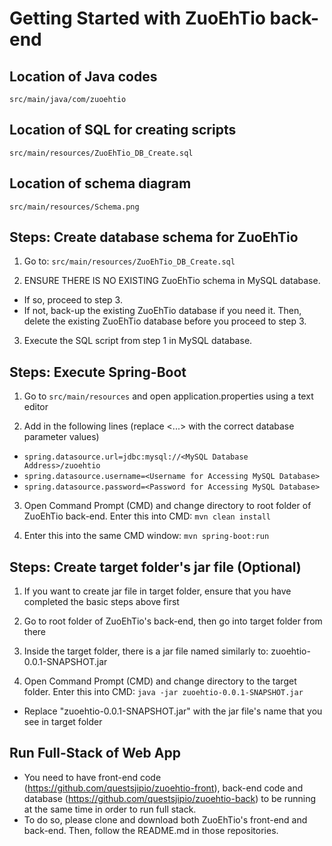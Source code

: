 # Getting Started with ZuoEhTio back-end

## Location of Java codes
`src/main/java/com/zuoehtio`

## Location of SQL for creating scripts
`src/main/resources/ZuoEhTio_DB_Create.sql`

## Location of schema diagram
`src/main/resources/Schema.png`

## Steps: Create database schema for ZuoEhTio

1. Go to:
`src/main/resources/ZuoEhTio_DB_Create.sql`

2. ENSURE THERE IS NO EXISTING ZuoEhTio schema in MySQL database. 
- If so, proceed to step 3. 
- If not, back-up the existing ZuoEhTio database if you need it. Then, delete the existing ZuoEhTio database before you proceed to step 3.

3. Execute the SQL script from step 1 in MySQL database.

## Steps: Execute Spring-Boot

1. Go to `src/main/resources` and open application.properties using a text editor

2. Add in the following lines (replace <...> with the correct database parameter values)
- `spring.datasource.url=jdbc:mysql://<MySQL Database Address>/zuoehtio`
- `spring.datasource.username=<Username for Accessing MySQL Database>`
- `spring.datasource.password=<Password for Accessing MySQL Database>`

3. Open Command Prompt (CMD) and change directory to root folder of ZuoEhTio back-end. Enter this into CMD:
`mvn clean install`

4. Enter this into the same CMD window:
`mvn spring-boot:run`

## Steps: Create target folder's jar file (Optional)

1. If you want to create jar file in target folder, ensure that you have completed the basic steps above first

2. Go to root folder of ZuoEhTio's back-end, then go into target folder from there

3. Inside the target folder, there is a jar file named similarly to: zuoehtio-0.0.1-SNAPSHOT.jar

4. Open Command Prompt (CMD) and change directory to the target folder. Enter this into CMD:
`java -jar zuoehtio-0.0.1-SNAPSHOT.jar`
- Replace "zuoehtio-0.0.1-SNAPSHOT.jar" with the jar file's name that you see in target folder

## Run Full-Stack of Web App

- You need to have front-end code (https://github.com/questsjipio/zuoehtio-front), back-end code and database (https://github.com/questsjipio/zuoehtio-back) to be running at the same time in order to run full stack.
- To do so, please clone and download both ZuoEhTio's front-end and back-end. Then, follow the README.md in those repositories.